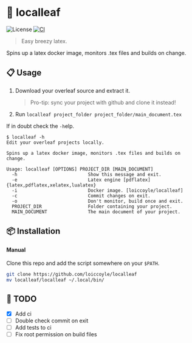# 🍃 localleaf
![License](https://img.shields.io/github/license/loiccoyle/localleaf)
[![CI](https://github.com/loiccoyle/localleaf/actions/workflows/ci.yml/badge.svg)](https://github.com/loiccoyle/localleaf/actions/workflows/ci.yml)


> Easy breezy latex.

Spins up a latex docker image, monitors .tex files and builds on change.

## 📋 Usage

1. Download your overleaf source and extract it.
   > Pro-tip: sync your project with github and clone it instead!
2. Run `localleaf project_folder project_folder/main_document.tex`

If in doubt check the `-h`elp.

<!-- help start -->

```
$ localleaf -h
Edit your overleaf projects locally.

Spins up a latex docker image, monitors .tex files and builds on change.

Usage: localleaf [OPTIONS] PROJECT_DIR [MAIN_DOCUMENT]
  -h                          Show this message and exit.
  -e                          Latex engine [pdflatex] {latex,pdflatex,xelatex,lualatex}
  -i                          Docker image. [loiccoyle/localleaf]
  -c                          Commit changes on exit.
  -o                          Don't monitor, build once and exit.
  PROJECT_DIR                 Folder containing your project.
  MAIN_DOCUMENT               The main document of your project.
```

<!-- help end -->

## 📦 Installation

#### Manual

Clone this repo and add the script somewhere on your `$PATH`.

```bash
git clone https://github.com/loiccoyle/localleaf
mv localleaf/localleaf ~/.local/bin/
```

<!--
### Arch

TODO
-->

## 📜 TODO

- [x] Add ci
- [ ] Double check commit on exit
- [ ] Add tests to ci
- [ ] Fix root permission on build files
